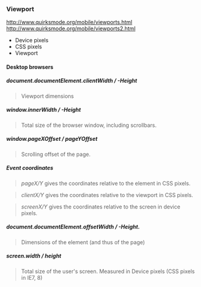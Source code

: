 ### Viewport

http://www.quirksmode.org/mobile/viewports.html
http://www.quirksmode.org/mobile/viewports2.html

- Device pixels
- CSS pixels
- Viewport


#### Desktop browsers


##### document.documentElement.clientWidth / -Height
> Viewport dimensions


##### window.innerWidth / -Height
> Total size of the browser window, including scrollbars.


##### window.pageXOffset / pageYOffset
> Scrolling offset of the page.


##### Event coordinates
> *pageX/Y* gives the coordinates relative to the <html> element in CSS pixels.

> *clientX/Y* gives the coordinates relative to the viewport in CSS pixels.

> *screenX/Y* gives the coordinates relative to the screen in device pixels.


##### document.documentElement.offsetWidth / -Height.
> Dimensions of the <html> element (and thus of the page)


##### screen.width / height
> Total size of the user's screen.
> Measured in Device pixels (CSS pixels in IE7, 8)
